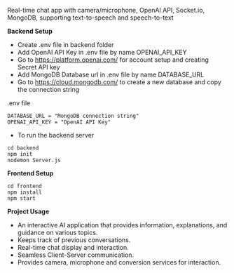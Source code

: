 Real-time chat app with camera/microphone, OpenAI API, Socket.io, MongoDB, supporting text-to-speech and speech-to-text

**Backend Setup**
- Create .env file in backend folder
- Add OpenAI API Key in .env file by name OPENAI_API_KEY
- Go to https://platform.openai.com/ for account setup and creating Secret API key
- Add MongoDB Database url in .env file by name DATABASE_URL
- Go to https://cloud.mongodb.com/ to create a new database and copy the connection string
  
.env file
```
DATABASE_URL = "MongoDB connection string"
OPENAI_API_KEY = "OpenAI API Key"
```

- To run the backend server
```
cd backend
npm init
nodemon Server.js
```

**Frontend Setup**
```
cd frontend
npm install
npm start
```

**Project Usage**
- An interactive AI application that provides information, explanations, and guidance on various topics.
- Keeps track of previous conversations.
- Real-time chat display and interaction.
- Seamless Client-Server communication.
- Provides camera, microphone and conversion services for interaction.

